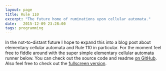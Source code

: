 ```yaml
---
layout: page
title: Rule 110
excerpt: "The future home of ruminations upon cellular automata."
date:   2015-12-09 23:28:00
tags: programming
---
```


In the not-to-distant future I hope to expand this into a blog post about elementary cellular automata and Rule 110 in particular. For the moment feel free to fiddle around with the super simple elementary cellular automata runner below. You can check out the source code and readme [on GitHub](https://github.com/hankmccoy/ca-sim). Also feel free to check out the [fullscreen version](http://ca-sim.thomasbeirne.com).

<div class="rule110-container"
style="width:700px;max-width:100%;height:600px; position: relative"></div>
<script src="https://raw.githack.com/HankMcCoy/ca-sim/master/dist/main.js"></src>
